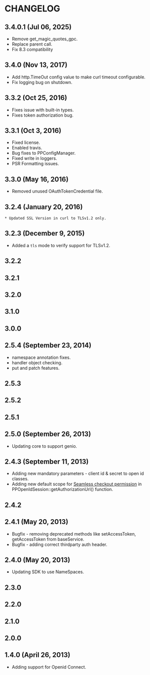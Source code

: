 
# CHANGELOG

## 3.4.0.1 (Jul 06, 2025)
   * Remove get_magic_quotes_gpc.
   * Replace parent call.
   * Fix 8.3 compatibility

## 3.4.0 (Nov 13, 2017)
   * Add http.TimeOut config value to make curl timeout configurable.
   * Fix logging bug on shutdown.

## 3.3.2 (Oct 25, 2016)
   * Fixes issue with built-in types.
   * Fixes token authorization bug.

## 3.3.1 (Oct 3, 2016)
   * Fixed license.
   * Enabled travis.
   * Bug fixes to PPConfigManager.
   * Fixed write in loggers.
   * PSR Formatting issues.

## 3.3.0 (May 16, 2016)
   * Removed unused OAuthTokenCredential file.

## 3.2.4 (January 20, 2016)
    * Updated SSL Version in curl to TLSv1.2 only.

## 3.2.3 (December 9, 2015)

   * Added a `tls` mode to verify support for TLSv1.2.

## 3.2.2
## 3.2.1
## 3.2.0
## 3.1.0
## 3.0.0

## 2.5.4 (September 23, 2014)

   * namespace annotation fixes.
   * handler object checking.
   * put and patch features.

## 2.5.3
## 2.5.2
## 2.5.1

## 2.5.0 (September 26, 2013)

   * Updating core to support genio.

## 2.4.3 (September 11, 2013)

   * Adding new mandatory parameters - client id & secret to open id classes.
   * Adding new default scope for [Seamless checkout permission](https://developer.paypal.com/webapps/developer/docs/integration/direct/log-in-with-paypal/detailed/#seamlesscheckout) in PPOpenIdSession::getAuthorizationUrl() function.

## 2.4.2

## 2.4.1 (May 20, 2013)
   * Bugfix - removing deprecated methods like setAccessToken, getAccessToken from baseService.
   * Bugfix - adding correct thirdparty auth header.
   
## 2.4.0 (May 20, 2013)
   * Updating SDK to use NameSpaces.

## 2.3.0
## 2.2.0
## 2.1.0
## 2.0.0   

## 1.4.0 (April 26, 2013)
   * Adding support for Openid Connect.
   

